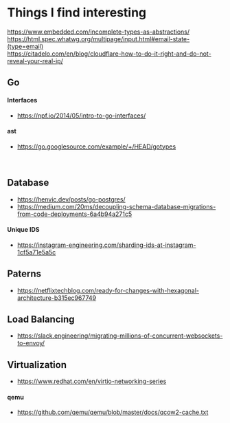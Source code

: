 # Things I find interesting

https://www.embedded.com/incomplete-types-as-abstractions/<br>
https://html.spec.whatwg.org/multipage/input.html#email-state-(type=email)  
https://citadelo.com/en/blog/cloudflare-how-to-do-it-right-and-do-not-reveal-your-real-ip/<br>

## Go
#### Interfaces
 - https://npf.io/2014/05/intro-to-go-interfaces/<br />
#### ast
 - https://go.googlesource.com/example/+/HEAD/gotypes<br />
<br /><br />
  
## Database
 - https://henvic.dev/posts/go-postgres/  
 - https://medium.com/20ms/decoupling-schema-database-migrations-from-code-deployments-6a4b94a271c5
 #### Unique IDS
  - https://instagram-engineering.com/sharding-ids-at-instagram-1cf5a71e5a5c  


## Paterns
 - https://netflixtechblog.com/ready-for-changes-with-hexagonal-architecture-b315ec967749  

## Load Balancing
 - https://slack.engineering/migrating-millions-of-concurrent-websockets-to-envoy/

## Virtualization
 - https://www.redhat.com/en/virtio-networking-series <br />

#### qemu
 - https://github.com/qemu/qemu/blob/master/docs/qcow2-cache.txt <br />
